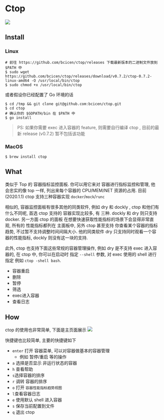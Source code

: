 
# Ctop

![](https://raw.githubusercontent.com/bcicen/ctop/master/_docs/img/logo.png)

## Install

### Linux

```shell
# 前往 https://github.com/bcicen/ctop/releases 下载最新版本的二进制文件放到 $PATH 中
$ sudo wget https://github.com/bcicen/ctop/releases/download/v0.7.2/ctop-0.7.2-linux-amd64 -O /usr/local/bin/ctop
$ sudo chmod +x /usr/local/bin/ctop
```

或者假设你已经配置了 Go 环境的话

```shell
$ cd /tmp && git clone git@github.com:bcicen/ctop.git
$ cd ctop 
# 确认你的 $GOPATH/bin 在 $PATH 中
$ go install
```

> PS: 如果你需要 exec 进入容器的 feature, 则需要自行编译 ctop , 目前的最新 release (v0.7.2) 暂不包括该功能

### MacOS

```shell
$ brew install ctop
```

## What

类似于 Top 的 容器指标监控面板. 你可以用它来对 容器进行指标监控和管理, 他会忠实的像 top 一样, 列出来每个容器的 CPU/MEM/NET 资源的占用. 目前(2020.1.1) ctop 支持三种容器实现 `docker`/`mock`/`runc`

相似的, 容器监控面板有很多其他的同类软件, 例如 dry 和 dockly  , ctop 和他们有什么不同呢, 首选 ctop 支持的 容器实现比较多, 有 三种. dockly 和 dry 则只支持 docker. 另一方面 ctop 的面板 在想要快速获取性能指标的场景下会显得非常直观, 所有的 性能指标都列在 主面板中, 另外 ctop 甚至支持 你查看某个容器的指标趋势, 不过暂不支持调整时间间隔大小. 他的同类软件 dry 只支持同时观看一个容器的性能指标, dockly 则没有这一块的支持. 

此外, ctop 也支持下面这些常规的容器管理操作, 例如 dry 是不支持 exec 进入容器的, 在 ctop 中, 你可以在启动时 指定 `--shell` 参数, 对 exec 使用的 shell 进行指定 例如 `ctop -shell bash`.

* 容器重启
* 删除
* 暂停
* 筛选
* exec进入容器
* 查看日志

## How

ctop 的使用也非常简单, 下面是主页面展示
![](https://raw.githubusercontent.com/bcicen/ctop/master/_docs/img/grid.gif)

快捷键也比较简单, 主要的快捷键如下
* `enter` 打开 容器菜单, 可以对容器做基本的容器管理
  * 例如 暂停/重启 等的操作
* `a` 选择是否显示 非运行状态的容器
* `h` 查看帮助
* `s`选择容器的排序
* `r` 调转 容器的排序
* `o` 打开 `容器性能指标趋势视图`
* `l`查看容器日志
* `e` 使用默认 shell 进入容器
* `s` 保存当前配置到文件
* `q` 退出 ctop